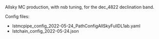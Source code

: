 Allsky MC production, with nsb tuning, for the dec_4822 declination band.

Config files:
- lstmcpipe_config_2022-05-24_PathConfigAllSkyFullDL1ab.yaml
- lstchain_config_2022-05-24.json